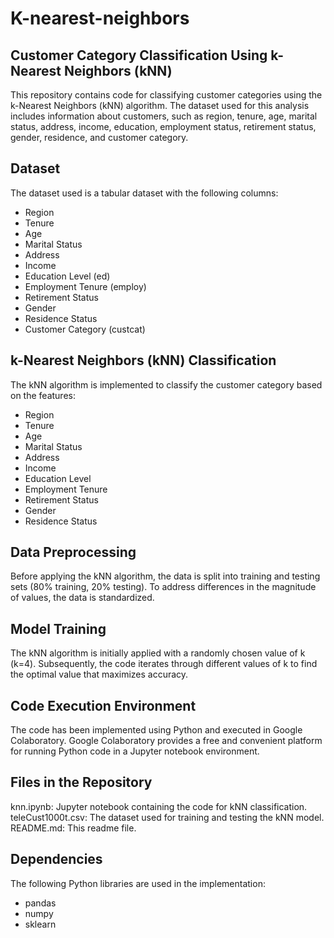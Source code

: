 # K-nearest-neighbors
## Customer Category Classification Using k-Nearest Neighbors (kNN)
This repository contains code for classifying customer categories using the k-Nearest Neighbors (kNN) algorithm. The dataset used for this analysis includes information about customers, such as region, tenure, age, marital status, address, income, education, employment status, retirement status, gender, residence, and customer category.

## Dataset
The dataset used is a tabular dataset with the following columns:

 - Region
 - Tenure
 - Age
 - Marital Status
 - Address
 - Income
 - Education Level (ed)
 - Employment Tenure (employ)
 - Retirement Status
 - Gender
 - Residence Status
 - Customer Category (custcat)

## k-Nearest Neighbors (kNN) Classification
The kNN algorithm is implemented to classify the customer category based on the features:

 - Region
 - Tenure
 - Age
 - Marital Status
 - Address
 - Income
 - Education Level
 - Employment Tenure
 - Retirement Status
 - Gender
 - Residence Status

## Data Preprocessing
Before applying the kNN algorithm, the data is split into training and testing sets (80% training, 20% testing). To address differences in the magnitude of values, the data is standardized.

## Model Training
The kNN algorithm is initially applied with a randomly chosen value of k (k=4). Subsequently, the code iterates through different values of k to find the optimal value that maximizes accuracy.

## Code Execution Environment
The code has been implemented using Python and executed in Google Colaboratory. Google Colaboratory provides a free and convenient platform for running Python code in a Jupyter notebook environment.

## Files in the Repository
knn.ipynb: Jupyter notebook containing the code for kNN classification.
teleCust1000t.csv: The dataset used for training and testing the kNN model.
README.md: This readme file.

## Dependencies
The following Python libraries are used in the implementation:

 - pandas
 - numpy
 - sklearn
